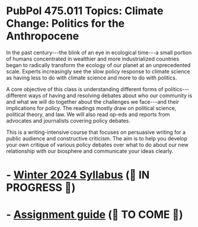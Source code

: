 # PubPol 475.011 Topics: Climate Change: Politics for the Anthropocene

In the past century---the blink of an eye in ecological time---a small portion of humans concentrated in wealthier and more industrialized countries began to radically transform the ecology of our planet at an unprecedented scale. Experts increasingly see the slow policy response to climate science as having less to do with climate science and more to do with politics. 

A core objective of this class is understanding different forms of politics---different ways of having and resolving debates about who our community is and what we will do together about the challenges we face---and their implications for policy. The readings mostly draw on political science, political theory, and law. We will also read op-eds and reports from advocates and journalists covering policy debates. 

This is a writing-intensive course that focuses on persuasive writing for a public audience and constructive criticism. The aim is to help you develop your own critique of various policy debates over what to do about our new relationship with our biosphere and communicate your ideas clearly.

# - [Winter 2024 Syllabus](https://judgelord.github.io/PP475/syllabus-2024.html) (🚧 IN PROGRESS 🚧)

# - [Assignment guide]() (🚧 TO COME 🚧)
